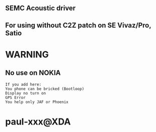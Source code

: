 SEMC Acoustic driver
--------------------
For using without C2Z patch on SE Vivaz/Pro, Satio
--------------------------------------------------

WARNING
=======
No use on NOKIA
---------------
	If you add here:
	You phone can be bricked (Bootloop)
	Display no turn on
	GPS Error
	You help only JAF or Phoenix

paul-xxx@XDA
============

